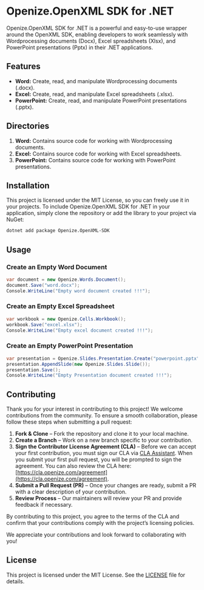 # Openize.OpenXML SDK for .NET

Openize.OpenXML SDK for .NET is a powerful and easy-to-use wrapper around the OpenXML SDK, enabling developers to work seamlessly with Wordprocessing documents (Docx), Excel spreadsheets (Xlsx), and PowerPoint presentations (Pptx) in their .NET applications.

## Features
- **Word:** Create, read, and manipulate Wordprocessing documents (.docx).
- **Excel:** Create, read, and manipulate Excel spreadsheets (.xlsx).
- **PowerPoint:** Create, read, and manipulate PowerPoint presentations (.pptx).

## Directories
1. **Word:** Contains source code for working with Wordprocessing documents.
2. **Excel:** Contains source code for working with Excel spreadsheets.
3. **PowerPoint:** Contains source code for working with PowerPoint presentations.

## Installation
This project is licensed under the MIT License, so you can freely use it in your projects. To include Openize.OpenXML SDK for .NET in your application, simply clone the repository or add the library to your project via NuGet:
```bash
dotnet add package Openize.OpenXML-SDK
```

## Usage

### Create an Empty Word Document
```csharp
var document = new Openize.Words.Document();
document.Save("word.docx");
Console.WriteLine("Empty word document created !!!");
```

### Create an Empty Excel Spreadsheet
```csharp
var workbook = new Openize.Cells.Workbook();
workbook.Save("excel.xlsx");
Console.WriteLine("Empty excel document created !!!");
```

### Create an Empty PowerPoint Presentation
```csharp
var presentation = Openize.Slides.Presentation.Create("powerpoint.pptx");
presentation.AppendSlide(new Openize.Slides.Slide());
presentation.Save();
Console.WriteLine("Empty Presentation document created !!!");
```

## Contributing

Thank you for your interest in contributing to this project! We welcome contributions from the community. To ensure a smooth collaboration, please follow these steps when submitting a pull request:

1. **Fork & Clone** – Fork the repository and clone it to your local machine.
2. **Create a Branch** – Work on a new branch specific to your contribution.
3. **Sign the Contributor License Agreement (CLA)** – Before we can accept your first contribution, you must sign our CLA via [CLA Assistant](https://cla-assistant.io). When you submit your first pull request, you will be prompted to sign the agreement. You can also review the CLA here: [https://cla.openize.com/agreement](https://cla.openize.com/agreement).
4. **Submit a Pull Request (PR)** – Once your changes are ready, submit a PR with a clear description of your contribution.
5. **Review Process** – Our maintainers will review your PR and provide feedback if necessary.

By contributing to this project, you agree to the terms of the CLA and confirm that your contributions comply with the project’s licensing policies.

We appreciate your contributions and look forward to collaborating with you! 

## License
This project is licensed under the MIT License. See the [LICENSE](LICENSE) file for details.
